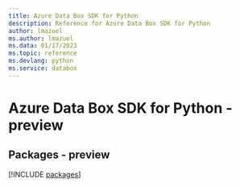 ```yaml
---
title: Azure Data Box SDK for Python
description: Reference for Azure Data Box SDK for Python
author: lmazuel
ms.author: lmazuel
ms.data: 01/17/2023
ms.topic: reference
ms.devlang: python
ms.service: databox
---
```

# Azure Data Box SDK for Python - preview
## Packages - preview
[!INCLUDE [packages](data-box-index.md)]